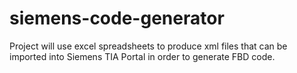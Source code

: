 # siemens-code-generator
Project will use excel spreadsheets to produce xml files that can be imported into Siemens TIA Portal in order to generate FBD code.
